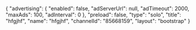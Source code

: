 {
    "advertising": {
        "enabled": false,
        "adServerUrl": null,
        "adTimeout": 2000,
        "maxAds": 100,
        "adInterval": 0
    },
    "preload": false,
    "type": "solo",
    "title": "hfgjhf",
    "name": "hfgjhf",
    "channelId": "85668159",
    "layout": "bootstrap"
}